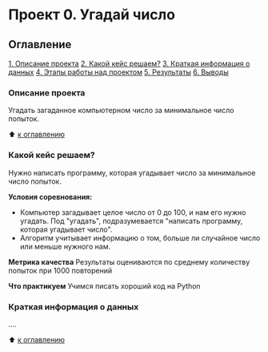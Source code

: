 # Проект 0. Угадай число

## Оглавление
[1. Описание проекта](https://github.com/ElenaDvoretskaya/sf_data_science/blob/main/project_0/readme.md#Описание-проекта)
[2. Какой кейс решаем?](https://github.com/ElenaDvoretskaya/sf_data_science/blob/main/project_0/readme.md#Какой-кейс-решаем)
[3. Краткая информация о данных](https://github.com/ElenaDvoretskaya/sf_data_science/blob/main/project_0/readme.md#Краткая-информация-о-данных)
[4. Этапы работы над проектом](https://github.com/ElenaDvoretskaya/sf_data_science/blob/main/project_0/readme.md#Этапы-работы-над-проектом)
[5. Результаты](https://github.com/ElenaDvoretskaya/sf_data_science/blob/main/project_0/readme.md#Результаты)
[6. Выводы](https://github.com/ElenaDvoretskaya/sf_data_science/blob/main/project_0/readme.md#Выводы) 

### Описание проекта
Угадать загаданное компьютерном число за минимальное число попыток.

:arrow_up: [к оглавлению](https://github.com/ElenaDvoretskaya/sf_data_science/blob/main/project_0/readme.md#Оглавление)

### Какой кейс решаем?
Нужно написать программу, которая угадывает число за минимальное число попыток.

**Условия соревнования:**
- Компьютер загадывает целое число от 0 до 100, и нам его нужно угадать. Под "угадать", подразумевается "написать программу, которая угадывает число".
- Алгоритм учитывает информацию о том, больше ли случайное число или меньше нужного нам.

**Метрика качества**
Результаты оцениваются по среднему количеству попыток при 1000 повторений

**Что практикуем**
Учимся писать хороший код на Python


### Краткая информация о данных
....

:arrow_up: [к оглавлению](https://github.com/ElenaDvoretskaya/sf_data_science/blob/main/project_0/readme.md#Оглавление)